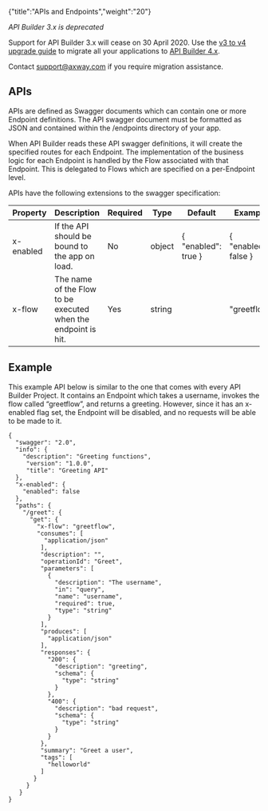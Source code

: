 {"title":"APIs and Endpoints","weight":"20"}

*API Builder 3.x is deprecated*

Support for API Builder 3.x will cease on 30 April 2020. Use the [v3 to v4 upgrade guide](https://docs.axway.com/bundle/API_Builder_4x_allOS_en/page/api_builder_v3_to_v4_upgrade_guide.html) to migrate all your applications to [API Builder 4.x](https://docs.axway.com/bundle/API_Builder_4x_allOS_en/page/api_builder_getting_started_guide.html).

Contact [support@axway.com](mailto:support@axway.com) if you require migration assistance.

## APIs

APIs are defined as Swagger documents which can contain one or more Endpoint definitions. The API swagger document must be formatted as JSON and contained within the /endpoints directory of your app.

When API Builder reads these API swagger definitions, it will create the specified routes for each Endpoint. The implementation of the business logic for each Endpoint is handled by the Flow associated with that Endpoint. This is delegated to Flows which are specified on a per-Endpoint level.

APIs have the following extensions to the swagger specification:

| Property | Description | Required | Type | Default | Example |
| --- | --- | --- | --- | --- | --- |
| x-enabled | If the API should be bound to the app on load. | No | object | { "enabled": true } | { "enabled": false } |
| x-flow | The name of the Flow to be executed when the endpoint is hit. | Yes | string |  | "greetflow" |

## Example

This example API below is similar to the one that comes with every API Builder Project. It contains an Endpoint which takes a username, invokes the flow called “greetflow”, and returns a greeting. However, since it has an x-enabled flag set, the Endpoint will be disabled, and no requests will be able to be made to it.

```
{
  "swagger": "2.0",
  "info": {
    "description": "Greeting functions",
     "version": "1.0.0",
     "title": "Greeting API"
  },
  "x-enabled": {
    "enabled": false
  },
  "paths": {
    "/greet": {
      "get": {
        "x-flow": "greetflow",
        "consumes": [
          "application/json"
         ],
         "description": "",
         "operationId": "Greet",
         "parameters": [
           {
             "description": "The username",
             "in": "query",
             "name": "username",
             "required": true,
             "type": "string"
           }
         ],
         "produces": [
           "application/json"
         ],
         "responses": {
           "200": {
             "description": "greeting",
             "schema": {
               "type": "string"
             }
           },
           "400": {
             "description": "bad request",
             "schema": {
               "type": "string"
             }
           }
         },
         "summary": "Greet a user",
         "tags": [
           "helloworld"
         ]
       }
     }
   }
}
```
